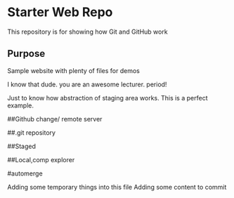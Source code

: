 # Starter Web Repo

This repository is for showing how Git and GitHub work

## Purpose

Sample website with plenty of files for demos

I know that dude. you are an awesome lecturer.
period!

Just to know how abstraction of staging area works.
This is a perfect example.

##Github change/ remote server

##.git repository

##Staged

##Local,comp explorer

#automerge

Adding some temporary things into this file
Adding some content to commit